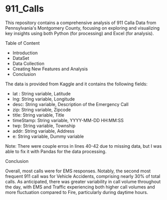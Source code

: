 # 911_Calls
This repository contains a comprehensive analysis of 911 Calla Data from Pennsylvania's Montgomery County, focusing on exploring and visualizing key insights using both Python (for processing) and Excel (for analysis).

Table of Content
- Introduction
- DataSet
- Data Collection
- Creating New Features and Analysis
- Conclusion

The data is provided from Kaggle and it contains the following fields:
- lat : String variable, Latitude
- lng: String variable, Longitude
- desc: String variable, Description of the Emergency Call
- zip: String variable, Zipcode
- title: String variable, Title
- timeStamp: String variable, YYYY-MM-DD HH:MM:SS
- twp: String variable, Township
- addr: String variable, Address
- e: String variable, Dummy variable 

Note: There were couple erros in lines 40-42 due to missing data, but I was able to fix it with Pandas for the data processing. 

Conclusion

Overall, most calls were for EMS responses. Notably, the second most frequent 911 call was for Vehicle Accidents, comprising nearly 30% of total calls. As anticipated, there was greater variability in call volume throughout the day, with EMS and Traffic experiencing both higher call volumes and more fluctuation compared to Fire, particularly during daytime hours.
